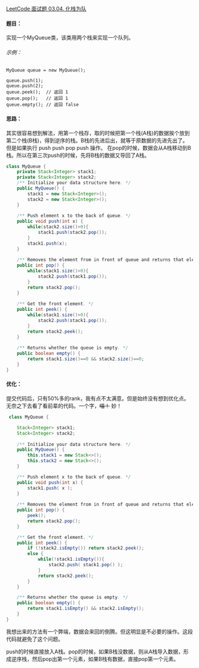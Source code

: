 [LeetCode 面试题 03.04. 化栈为队](https://leetcode-cn.com/problems/implement-queue-using-stacks-lcci/)

#### 题目：

实现一个MyQueue类，该类用两个栈来实现一个队列。

###### 示例：
```
MyQueue queue = new MyQueue();

queue.push(1);
queue.push(2);
queue.peek();  // 返回 1
queue.pop();   // 返回 1
queue.empty(); // 返回 false
```
#### 思路：
其实很容易想到解法，用第一个栈存，取的时候把第一个栈(A栈)的数据挨个放到第二个栈(B栈)，得到逆序的栈。B栈的先进后出，就等于原数据的先进先出了。但是如果执行 push push pop push 操作。 在pop的时候，数据会从A栈移动到B栈。所以在第三次push的时候，先将B栈的数据又导回了A栈。
``` java
class MyQueue {
    private Stack<Integer> stack1;
    private Stack<Integer> stack2;
    /** Initialize your data structure here. */
    public MyQueue() {
        stack1 = new Stack<Integer>();
        stack2 = new Stack<Integer>();
    }
    
    /** Push element x to the back of queue. */
    public void push(int x) {
        while(stack2.size()>0){
            stack1.push(stack2.pop());
        }
        stack1.push(x);
    }
    
    /** Removes the element from in front of queue and returns that element. */
    public int pop() {
        while(stack1.size()>0){
            stack2.push(stack1.pop());
        }
        return stack2.pop();
    }
    
    /** Get the front element. */
    public int peek() {
        while(stack1.size()>0){
            stack2.push(stack1.pop());
        }
        return stack2.peek();
    }
    
    /** Returns whether the queue is empty. */
    public boolean empty() {
        return stack1.size()==0 && stack2.size()==0;
    }
}
```

#### 优化：
提交代码后，只有50%多的rank，我有点不太满意。但是始终没有想到优化点。无奈之下去看了看前辈的代码。一个字，~~喵！~~ 妙！
``` java
 class MyQueue {

    Stack<Integer> stack1;
    Stack<Integer> stack2;
    
    /** Initialize your data structure here. */
    public MyQueue() {
        this.stack1 = new Stack<>();
        this.stack2 = new Stack<>();
    }

    /** Push element x to the back of queue. */
    public void push(int x) {
        stack1.push( x );
    }
    
    /** Removes the element from in front of queue and returns that element. */
    public int pop() {
        peek();
        return stack2.pop();
    }

    /** Get the front element. */
    public int peek() {
        if (!stack2.isEmpty()) return stack2.peek();
        else {
            while(!stack1.isEmpty()){
                stack2.push( stack1.pop() );
            }
            return stack2.peek();
        }
    }

    /** Returns whether the queue is empty. */
    public boolean empty() {
        return stack1.isEmpty() && stack2.isEmpty();
    }
}
```

我想出来的方法有一个弊端，数据会来回的倒腾。但这明显是不必要的操作。这段代码就避免了这个问题。

push的时候直接放入A栈。pop的时候，如果B栈没数据，则从A栈导入数据，形成逆序栈，然后pop出第一个元素，如果B栈有数据，直接pop第一个元素。
